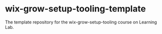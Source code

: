 # wix-grow-setup-tooling-template
The template repository for the wix-grow-setup-tooling course on Learning Lab.

